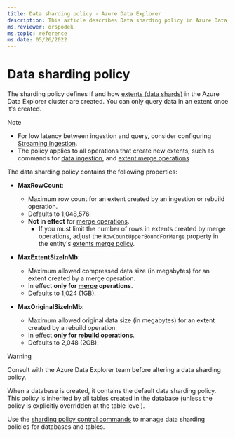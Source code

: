 ```yaml
---
title: Data sharding policy - Azure Data Explorer
description: This article describes Data sharding policy in Azure Data Explorer.
ms.reviewer: orspodek
ms.topic: reference
ms.date: 05/26/2022
---
```

# Data sharding policy

The sharding policy defines if and how [extents (data shards)](../management/extents-overview.md) in the Azure Data Explorer cluster are created. You can only query data in an extent once it's created.

> [!NOTE]
>
> * For low latency between ingestion and query, consider configuring [Streaming ingestion](../../ingest-data-streaming.md).
> * The policy applies to all operations that create new extents,
> such as commands for [data ingestion](../../ingest-data-overview.md#ingest-control-commands), and
> [extent merge operations](extents-overview.md)

The data sharding policy contains the following properties:

* **MaxRowCount**:
    * Maximum row count for an extent created by an ingestion or rebuild operation.
    * Defaults to 1,048,576.
    * **Not in effect** for [merge operations](mergepolicy.md).
        * If you must limit the number of rows in extents created by merge operations, adjust the `RowCountUpperBoundForMerge` property in the entity's [extents merge policy](mergepolicy.md).
* **MaxExtentSizeInMb**:
    * Maximum allowed compressed data size (in megabytes) for an extent created by a merge operation.
    * In effect **only for [merge](mergepolicy.md) operations**.
    * Defaults to 1,024 (1GB).

* **MaxOriginalSizeInMb**:
    * Maximum allowed original data size (in megabytes) for an extent created by a rebuild operation.
    * In effect **only for [rebuild](mergepolicy.md) operations**.
    * Defaults to 2,048 (2GB).

> [!WARNING]
> Consult with the Azure Data Explorer team before altering a data sharding policy.

When a database is created, it contains the default data sharding policy. This policy is inherited by all tables created in the database (unless the policy is explicitly overridden at the table level).

Use the [sharding policy control commands](./show-table-sharding-policy-command.md) to manage data sharding policies for databases and tables.
